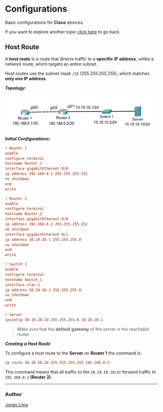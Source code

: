 # Configurations

Basic configurations for **Cisco** devices.

If you want to explore another topic [click here](../README.md) to go back.

## Host Route

A **host route** is a route that directs traffic to a **specific IP address**, unlike a network route, which targets an entire subnet.

Host routes use the subnet mask `/32` (255.255.255.255), which matches **only one IP address**.

***Topology:***

![Network Topology](../assets/host-route.png)

***Initial Configurations:***

```cfg
! Router 1
enable
configure terminal
hostname Router_1
interface gigabitEtherent 0/0
ip address 192.168.0.1 255.255.255.252
no shutdown
end
write
```

```cfg
! Router 2
enable
configure terminal
hostname Router_2
interface gigabitEtherent 0/0
ip address 192.168.0.2 255.255.255.252
no shutdown
interface gigabitEtherent 0/1
ip address 10.10.10.1 255.255.255.0
no shutdown
end
write
```

```cfg
! Switch 1
enable
configure terminal
hostname Switch_1
interface vlan 1
ip address 10.10.10.2 255.255.255.0
no shutdown
end
write
```

```cfg
! Server
ipconfig 10.10.10.10 255.255.255.0 10.10.10.1
```

> Make sure that the **default gateway** of the server is the reachable router.

***Creating a Host Route***

To configure a host route to the **Server** on **Router 1** the command is:

```cfg
ip route 10.10.10.10 255.255.255.255 192.168.0.2
```

This command means that all traffic to the `10.10.10.10/32` forward traffic to `192.168.0.2` **(Router 2)**.

---

### Author

[Jonas Lima](https://github.com/jonas-lucas)